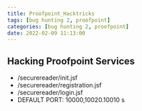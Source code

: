 ```yaml
---
title: Proofpoint_Hacktricks
tags: [bug hunting 2, proofpoint]
categories: [bug hunting 2, proofpoint]
date: 2022-02-09 11:13:00
---
```


## Hacking Proofpoint Services

+  /securereader/init.jsf
+  /securereader/registration.jsf
+  /securereader/login.jsf
+  DEFAULT PORT: 10000,10020.10010
s
